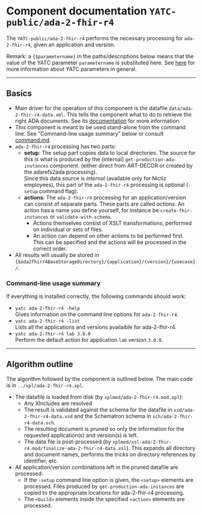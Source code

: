 # Component documentation `YATC-public/ada-2-fhir-r4`

The `YATC-public/ada-2-fhir-r4` performs the necessary processing for `ada-2-fhir-r4`, given an application and version. 

Remark: a `{$parametername}`  in the paths/descriptions below means that the value of the YATC parameter `parametername` is substituted here. See [here](../../../YATC-shared/doc/parameters-system.md) for more information about YATC parameters in general.

----

## Basics

* Main driver for the operation of this component is the datafile `data/ada-2-fhir-r4-data.xml`. This tells the component what to do to retrieve the right ADA documents. See  its [documentation](data-format-reference.md) for more information.
* This component is meant to be used stand-alone from the command line. See "Command-line usage summary" below or consult [command.md](commands.md).
* `ada-2-fhir-r4` processing has two parts:
  * **setup**: The setup part copies data to local directories. The source for this is what is produced by the (internal) `get-production-ada-instances` component. (either direct from ART-DECOR or created by the adarefs2ada processing).<br/>Since this data source is *internal* (available only for Nictiz employees), this part of the `ada-2-fhir-r4` processing is optional (`-setup` command flag).
  * **actions**: The `ada-2-fhir-r4` processing for an application/version can consist of separate parts. These parts are called *actions*. An action has a name you define yourself, for instance be `create-fhir-instances` or `validate-with-schema`. 
    * Actions themselves consist of XSLT transformations, performed on individual or sets of files. 
    * An action can depend on other actions to be performed first. This can be specified and the actions will be processed in the correct order.
* All results will usually be stored in `{$ada2fhirr4BaseStorageDirectory}/{application}/{version}/{usecase}/`.

### Command-line usage summary

If everything is installed correctly, the following commands should work:

* `yatc ada-2-fhir-r4 -help`<br/>Gives information on the command line options for `ada-2-fhir-r4`.
* `yatc ada-2-fhir-r4 -list`<br/>Lists all the applications and versions availaible for ada-2-fhir-r4.
* `yatc ada-2-fhir-r4 lab 3.0.0`<br/>Perform the default action for application `lab` version `3.0.0`. 

----

## Algorithm outline

The algorithm followed by the component is outlined below. The main code is in `../xpl/ada-2-fhir-r4.xpl`.

* The datafile is loaded from disk (by `xplmod/ada-2-fhir-r4.mod.xpl`):
  * Any XIncludes are resolved
  * The result is validated against the schema for the datafile in `xsd/ada-2-fhir-r4-data.xsd` and the Schematron schema in `sch/ada-2-fhir-r4-data.sch`. 
  * The resulting document is pruned so only the information for the requested application(s) and version(s) is left.  
  * The data file is post-processed (by `xplmod/xsl-ada-2-fhir-r4.mod/finalize-ada-2-fhir-r4-data.xsl`). This expands all directory and document names, performs the tricks on directory references by identifier, etc. 
* All application/version combinations left in the pruned datafile are processed:
  * If the `-setup` command line option is given, the `<setup>` elements are processed. Files produced by `get-production-ada-instances` are copied to the appropriate locations for ada-2-fhir-r4 processing.
  * The `<build>` elements inside the specified `<action>` elements are processed.
